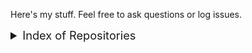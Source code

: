 Here's my stuff. Feel free to ask questions or log issues.

<style>
  summary.hollasch { font-size: 130%; font-wieight: 600; }
</style>

<details><summary class='hollasch'>Index of Repositories</summary>

## Books
| Site                                                   | Description
|:-------------------------------------------------------|:------------------------------------------------------------------------------------
| [raytracing.github.io](https://raytracing.github.io/)  | The _Ray Tracing in One Weekend_ book series. Three online books (with source) on how to write your own raytracer

## Tools
| Repo                                                   | Description
|:-------------------------------------------------------|:------------------------------------------------------------------------------------
| [calendar](https://github.com/hollasch/calendar)       | Windows command-line tool to print specific months or years
| [csub](https://github.com/hollasch/csub)               | Command substitution for the Windows command line
| [drives](https://github.com/hollasch/drives)           | Windows command-line tool to display all current drive information
| [eol](https://github.com/hollasch/eol)                 | Windows command-line filter to convert End-Of-Line character sequences
| [ftimecomp](https://github.com/hollasch/ftimecomp)     | Windows command-line tool for the comparison of file timestamps
| [hex](https://github.com/hollasch/hex)                 | Windows command-line hexadecimal dump utility
| [pathmatch](https://github.com/hollasch/pathmatch)     | Windows command-line tool to print directories and files matching wildcard specifications of arbitrary depth.
| [timeprint](https://github.com/hollasch/timeprint)     | Nice Windows command-line tool to very flexibly print elapsed, relative or absolute times and dates
| [win-scripts](https://github.com/hollasch/win-scripts) | A collection of useful Windows CMD scripts and fragments

## Experimental / Miscellaneous
| Repo                                                   | Description
|:-------------------------------------------------------|:------------------------------------------------------------------------------------
| [easter](https://github.com/hollasch/easter)           | A simple program to display dates for Easter
| [fpWorkbench](https://github.com/hollasch/fpWorkbench) | A set of C++ programs for experimenting with floating point numbers
| [gibber](https://github.com/hollasch/gibber)           | I have a personal Perl script to generate English-like gibberish (for password inspiration). Someday I hope to port this to multiple platforms as a C++ tool.
| [git-site](https://github.com/hollasch/git-site)       | A custom Git shell command to launch the home page for the current project
| [hollasch](https://github.com/hollasch/hollasch)       | Magical repository that allows me to have a profile README
| [jumpdir](https://github.com/hollasch/jumpdir)         | Sigh. _Someday_ I'll get to this V2 port of a very awesome tool I wrote years ago.
| [LSON](https://github.com/hollasch/LSON)               | Needs a better name. Yet another rethinking of JSON, with tables, graphs, and much better freedom for expressing arbitrary data types.
| [pi-lab](https://github.com/hollasch/pi-lab)           | Archive of some Raspberry Pi Python scripts I wrote a while ago.
| [ray4](https://github.com/hollasch/ray4)               | Source + doc of my master's thesis _Four-Space Visualization of 4D Objects_. 4D raytracer.
| [srhlab](https://github.com/hollasch/srhlab)           | Random fragments and notes to document various programming concepts I've learned.
| [smooth-hull](https://github.com/hollasch/smooth-hull) | A demonstration of techniques to construct a smooth convex hull, using D3
| [stochastic-urn](https://hollasch.github.io/stochastic-urn) | A simple web page illustrating the stochastic urn model of disease contagion

</details>
